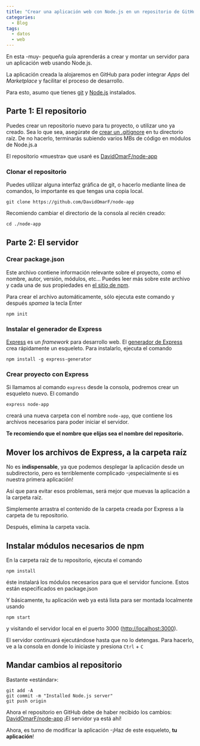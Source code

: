 ```yaml
---
title: "Crear una aplicación web con Node.js en un repositorio de GitHub"
categories:
  - Blog
tags:
  - datos
  - web
---
```


En esta -muy- pequeña guía aprenderás a crear y montar un servidor para un aplicación web usando Node.js.

La aplicación creada la alojaremos en GitHub para poder integrar *Apps* del *Marketplace* y facilitar el proceso de desarrollo.

Para esto, asumo que tienes [git](https://git-scm.com) y [Node.js](https://nodejs.org) instalados.

## Parte 1: El repositorio

Puedes crear un repositorio nuevo para tu proyecto, o utilizar uno ya creado. Sea lo que sea, asegúrate de [crear un .gitignore](https://www.gitignore.io) en tu directorio raíz. De no hacerlo, terminarás subiendo varios MBs de código en módulos de Node.js.a

El repositorio «muestra» que usaré es [DavidOmarF/node-app](https://github.com/DavidOmarF/node-app)

### Clonar el repositorio

Puedes utilizar alguna interfaz gráfica de git, o hacerlo mediante línea de comandos, lo importante es que tengas una copia local.


```
git clone https://github.com/DavidOmarF/node-app
```

Recomiendo cambiar el directorio de la consola al recién creado:

```
cd ./node-app
```

## Parte 2: El servidor

### Crear package.json

Este archivo contiene información relevante sobre el proyecto, como el nombre, autor, versión, módulos, etc...
Puedes leer más sobre este archivo y cada una de sus propiedades en [el sitio de npm](https://docs.npmjs.com/files/package.json).

Para crear el archivo automáticamente, sólo ejecuta este comando y después *spamea* la tecla Enter

```
npm init
```

### Instalar el generador de Express

[Express](http://expressjs.com/es/) es un *framework* para desarrollo web. El [generador de Express](http://expressjs.com/es/starter/generator.html) crea rápidamente un esqueleto. Para instalarlo, ejecuta el comando

```
npm install -g express-generator
```

### Crear proyecto con Express
Si llamamos al comando `express` desde la consola, podremos crear un esqueleto nuevo. El comando

```
express node-app
```
creará una nueva carpeta con el nombre `node-app`, que contiene los archivos necesarios para poder iniciar el servidor.

**Te recomiendo que el nombre que elijas sea el nombre del repositorio.**

## Mover los archivos de Express, a la carpeta raíz
No es **indispensable**, ya que podemos desplegar la aplicación desde un subdirectorio, pero es terriblemente complicado -¡especialmente si es nuestra primera aplicación!

Así que para evitar esos problemas, será mejor que muevas la aplicación a la carpeta raíz.

Simplemente arrastra el contenido de la carpeta creada por Express a la carpeta de tu repositorio.

Después, elimina la carpeta vacía.

## Instalar módulos necesarios de npm

En la carpeta raíz de tu repositorio, ejecuta el comando

```
npm install
```
éste instalará los módulos necesarios para que el servidor funcione. Estos están especificados en package.json

Y básicamente, tu aplicación web ya está lista para ser montada localmente usando

```
npm start
```

y visitando el servidor local en el puerto 3000 ([http://localhost:3000](http://localhost:3000)).

El servidor continuará ejecutándose hasta que no lo detengas. Para hacerlo, ve a la consola en donde lo iniciaste y presiona `Ctrl` + `C`

## Mandar cambios al repositorio
Bastante «estándar»:

```shell
git add -A
git commit -m "Installed Node.js server"
git push origin
```

Ahora el repositorio en GitHub debe de haber recibido los cambios: [DavidOmarF/node-app](https://github.com/DavidOmarF/node-app/tree/00-create-node-app) ¡El servidor ya está ahí!

Ahora, es turno de modificar la aplicación -¡Haz de este esqueleto, **tu aplicación**!